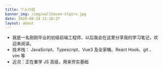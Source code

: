 ```yaml
---
title: 个人介绍
banner_img: /img/wallhaven-xlq1rv.jpg
date: 2020-08-24 21:18:27
layout: about
---
```


- 我是一名刚刚毕业的初级前端工程师，以后我会在这里分享我的学习笔记，欢迎来阅读。
- 技术栈： JavaScript、Typescript、Vue3 及全家桶、React Hook、git 、vim 等
- 近况：正在重学 JS 高级，用来夯实基础
